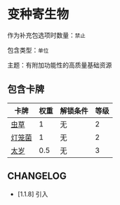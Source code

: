 # 变种寄生物

作为补充包选项时数量：`禁止`

包含类型：`单位`

主题：有附加功能性的高质量基础资源

## 包含卡牌

卡牌 | 权重 | 解锁条件 | 等级
--- | --- | --- | ---
[虫草](../卡牌/虫草.md) | 1 | 无 | 2
[灯笼菌](../卡牌/灯笼菌.md) | 1 | 无 | 2
[太岁](../卡牌/太岁.md) | 0.5 | 无 | 3

## CHANGELOG

- [1.1.8] 引入
